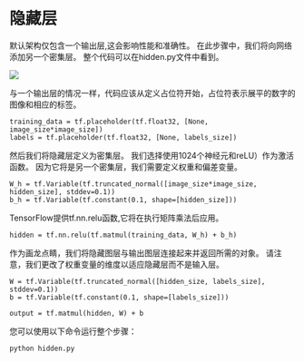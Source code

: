 # 隐藏层
默认架构仅包含一个输出层,这会影响性能和准确性。 在此步骤中，我们将向网络添加另一个密集层。 整个代码可以在hidden.py文件中看到。

![](http://kfcoding-static.oss-cn-hangzhou.aliyuncs.com/gitcourse-TensorFlow_getting_started/hidden.png)

与一个输出层的情况一样，代码应该从定义占位符开始，占位符表示展平的数字的图像和相应的标签。
```
training_data = tf.placeholder(tf.float32, [None, image_size*image_size])
labels = tf.placeholder(tf.float32, [None, labels_size])
```
然后我们将隐藏层定义为密集层。 我们选择使用1024个神经元和reLU）作为激活函数。 因为它将是另一个密集层，我们需要定义权重和偏差变量。
```
W_h = tf.Variable(tf.truncated_normal([image_size*image_size, hidden_size], stddev=0.1))
b_h = tf.Variable(tf.constant(0.1, shape=[hidden_size]))
```
TensorFlow提供tf.nn.relu函数,它将在执行矩阵乘法后应用。
```
hidden = tf.nn.relu(tf.matmul(training_data, W_h) + b_h)
```
作为画龙点睛，我们将隐藏图层与输出图层连接起来并返回所需的对象。 请注意，我们更改了权重变量的维度以适应隐藏层而不是输入层。
```
W = tf.Variable(tf.truncated_normal([hidden_size, labels_size], stddev=0.1))
b = tf.Variable(tf.constant(0.1, shape=[labels_size]))
```
```
output = tf.matmul(hidden, W) + b
```
您可以使用以下命令运行整个步骤：
```
python hidden.py
```
